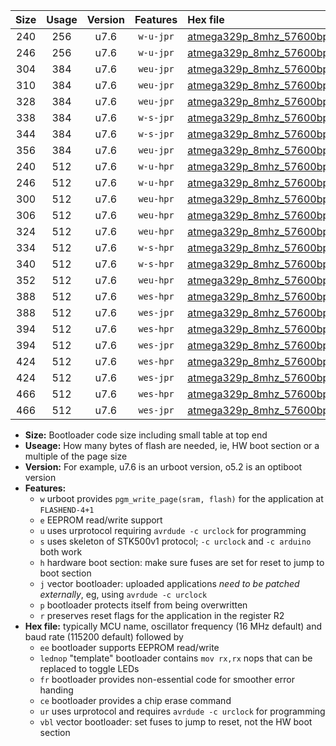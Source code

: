 |Size|Usage|Version|Features|Hex file|
|:-:|:-:|:-:|:-:|:--|
|240|256|u7.6|`w-u-jpr`|[atmega329p_8mhz_57600bps_ur_vbl.hex](https://raw.githubusercontent.com/stefanrueger/urboot/main/atmega329p_8mhz_57600bps_ur_vbl.hex)|
|246|256|u7.6|`w-u-jpr`|[atmega329p_8mhz_57600bps_lednop_ur_vbl.hex](https://raw.githubusercontent.com/stefanrueger/urboot/main/atmega329p_8mhz_57600bps_lednop_ur_vbl.hex)|
|304|384|u7.6|`weu-jpr`|[atmega329p_8mhz_57600bps_ee_ur_vbl.hex](https://raw.githubusercontent.com/stefanrueger/urboot/main/atmega329p_8mhz_57600bps_ee_ur_vbl.hex)|
|310|384|u7.6|`weu-jpr`|[atmega329p_8mhz_57600bps_ee_lednop_ur_vbl.hex](https://raw.githubusercontent.com/stefanrueger/urboot/main/atmega329p_8mhz_57600bps_ee_lednop_ur_vbl.hex)|
|328|384|u7.6|`weu-jpr`|[atmega329p_8mhz_57600bps_ee_lednop_fr_ur_vbl.hex](https://raw.githubusercontent.com/stefanrueger/urboot/main/atmega329p_8mhz_57600bps_ee_lednop_fr_ur_vbl.hex)|
|338|384|u7.6|`w-s-jpr`|[atmega329p_8mhz_57600bps_vbl.hex](https://raw.githubusercontent.com/stefanrueger/urboot/main/atmega329p_8mhz_57600bps_vbl.hex)|
|344|384|u7.6|`w-s-jpr`|[atmega329p_8mhz_57600bps_lednop_vbl.hex](https://raw.githubusercontent.com/stefanrueger/urboot/main/atmega329p_8mhz_57600bps_lednop_vbl.hex)|
|356|384|u7.6|`weu-jpr`|[atmega329p_8mhz_57600bps_ee_lednop_fr_ce_ur_vbl.hex](https://raw.githubusercontent.com/stefanrueger/urboot/main/atmega329p_8mhz_57600bps_ee_lednop_fr_ce_ur_vbl.hex)|
|240|512|u7.6|`w-u-hpr`|[atmega329p_8mhz_57600bps_ur.hex](https://raw.githubusercontent.com/stefanrueger/urboot/main/atmega329p_8mhz_57600bps_ur.hex)|
|246|512|u7.6|`w-u-hpr`|[atmega329p_8mhz_57600bps_lednop_ur.hex](https://raw.githubusercontent.com/stefanrueger/urboot/main/atmega329p_8mhz_57600bps_lednop_ur.hex)|
|300|512|u7.6|`weu-hpr`|[atmega329p_8mhz_57600bps_ee_ur.hex](https://raw.githubusercontent.com/stefanrueger/urboot/main/atmega329p_8mhz_57600bps_ee_ur.hex)|
|306|512|u7.6|`weu-hpr`|[atmega329p_8mhz_57600bps_ee_lednop_ur.hex](https://raw.githubusercontent.com/stefanrueger/urboot/main/atmega329p_8mhz_57600bps_ee_lednop_ur.hex)|
|324|512|u7.6|`weu-hpr`|[atmega329p_8mhz_57600bps_ee_lednop_fr_ur.hex](https://raw.githubusercontent.com/stefanrueger/urboot/main/atmega329p_8mhz_57600bps_ee_lednop_fr_ur.hex)|
|334|512|u7.6|`w-s-hpr`|[atmega329p_8mhz_57600bps.hex](https://raw.githubusercontent.com/stefanrueger/urboot/main/atmega329p_8mhz_57600bps.hex)|
|340|512|u7.6|`w-s-hpr`|[atmega329p_8mhz_57600bps_lednop.hex](https://raw.githubusercontent.com/stefanrueger/urboot/main/atmega329p_8mhz_57600bps_lednop.hex)|
|352|512|u7.6|`weu-hpr`|[atmega329p_8mhz_57600bps_ee_lednop_fr_ce_ur.hex](https://raw.githubusercontent.com/stefanrueger/urboot/main/atmega329p_8mhz_57600bps_ee_lednop_fr_ce_ur.hex)|
|388|512|u7.6|`wes-hpr`|[atmega329p_8mhz_57600bps_ee.hex](https://raw.githubusercontent.com/stefanrueger/urboot/main/atmega329p_8mhz_57600bps_ee.hex)|
|388|512|u7.6|`wes-jpr`|[atmega329p_8mhz_57600bps_ee_vbl.hex](https://raw.githubusercontent.com/stefanrueger/urboot/main/atmega329p_8mhz_57600bps_ee_vbl.hex)|
|394|512|u7.6|`wes-hpr`|[atmega329p_8mhz_57600bps_ee_lednop.hex](https://raw.githubusercontent.com/stefanrueger/urboot/main/atmega329p_8mhz_57600bps_ee_lednop.hex)|
|394|512|u7.6|`wes-jpr`|[atmega329p_8mhz_57600bps_ee_lednop_vbl.hex](https://raw.githubusercontent.com/stefanrueger/urboot/main/atmega329p_8mhz_57600bps_ee_lednop_vbl.hex)|
|424|512|u7.6|`wes-hpr`|[atmega329p_8mhz_57600bps_ee_lednop_fr.hex](https://raw.githubusercontent.com/stefanrueger/urboot/main/atmega329p_8mhz_57600bps_ee_lednop_fr.hex)|
|424|512|u7.6|`wes-jpr`|[atmega329p_8mhz_57600bps_ee_lednop_fr_vbl.hex](https://raw.githubusercontent.com/stefanrueger/urboot/main/atmega329p_8mhz_57600bps_ee_lednop_fr_vbl.hex)|
|466|512|u7.6|`wes-hpr`|[atmega329p_8mhz_57600bps_ee_lednop_fr_ce.hex](https://raw.githubusercontent.com/stefanrueger/urboot/main/atmega329p_8mhz_57600bps_ee_lednop_fr_ce.hex)|
|466|512|u7.6|`wes-jpr`|[atmega329p_8mhz_57600bps_ee_lednop_fr_ce_vbl.hex](https://raw.githubusercontent.com/stefanrueger/urboot/main/atmega329p_8mhz_57600bps_ee_lednop_fr_ce_vbl.hex)|

- **Size:** Bootloader code size including small table at top end
- **Useage:** How many bytes of flash are needed, ie, HW boot section or a multiple of the page size
- **Version:** For example, u7.6 is an urboot version, o5.2 is an optiboot version
- **Features:**
  + `w` urboot provides `pgm_write_page(sram, flash)` for the application at `FLASHEND-4+1`
  + `e` EEPROM read/write support
  + `u` uses urprotocol requiring `avrdude -c urclock` for programming
  + `s` uses skeleton of STK500v1 protocol; `-c urclock` and `-c arduino` both work
  + `h` hardware boot section: make sure fuses are set for reset to jump to boot section
  + `j` vector bootloader: uploaded applications *need to be patched externally*, eg, using `avrdude -c urclock`
  + `p` bootloader protects itself from being overwritten
  + `r` preserves reset flags for the application in the register R2
- **Hex file:** typically MCU name, oscillator frequency (16 MHz default) and baud rate (115200 default) followed by
  + `ee` bootloader supports EEPROM read/write
  + `lednop` "template" bootloader contains `mov rx,rx` nops that can be replaced to toggle LEDs
  + `fr` bootloader provides non-essential code for smoother error handing
  + `ce` bootloader provides a chip erase command
  + `ur` uses urprotocol and requires `avrdude -c urclock` for programming
  + `vbl` vector bootloader: set fuses to jump to reset, not the HW boot section
